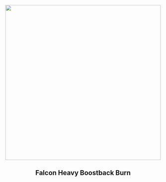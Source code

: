 
<p align="center"><img src="https://apod.nasa.gov/apod/image/2401/DSC07781_12Huff800.jpg" width="500" height="500"></p>
<h2 align="center"> Falcon Heavy Boostback Burn </h2>
